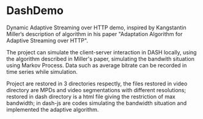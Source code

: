 DashDemo
========

Dynamic Adaptive Streaming over HTTP demo, inspired by Kangstantin Miller‘s description of algorithm in his paper 
"Adaptation Algorithm for Adaptive Streaming over HTTP".

The project can simulate the client-server interaction in DASH locally, using the algorithm described in Miller's paper,
simulating the bandwith situation using Markov Process. Data such as average bitrate can be recorded in time series while
simulation.

Project are restored in 3 directories respectly, the files restored in video directory are MPDs and video segmentations
with different resolutions; restored in dash directory is a html file giving the restriction of max bandwidth; in dash-js
are codes simulating the bandwidth situation and implemented the adaptive algorithm.
